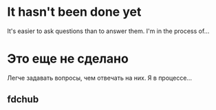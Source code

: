 ﻿# It hasn't been done yet
It's easier to ask questions than to answer them. I'm in the process of...
# Это еще не сделано
Легче задавать вопросы, чем отвечать на них. Я в процессе...
## fdchub 
